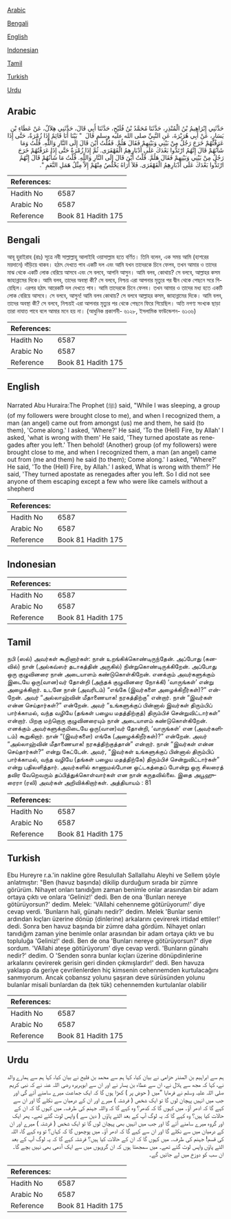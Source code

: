 [Arabic](#arabic)

[Bengali](#bengali)

[English](#english)

[Indonesian](#indonesian)

[Tamil](#tamil)

[Turkish](#turkish)

[Urdu](#urdu)

## Arabic


<div dir="rtl" lang="ar" style={{fontSize:'larger',backgroundColor:'#f8f9fa',padding:20}}>
حَدَّثَنِي إِبْرَاهِيمُ بْنُ الْمُنْذِرِ، حَدَّثَنَا مُحَمَّدُ بْنُ فُلَيْحٍ، حَدَّثَنَا أَبِي قَالَ، حَدَّثَنِي هِلاَلٌ، عَنْ عَطَاءِ بْنِ يَسَارٍ، عَنْ أَبِي هُرَيْرَةَ، عَنِ النَّبِيِّ صلى الله عليه وسلم قَالَ ‏ "‏ بَيْنَا أَنَا قَائِمٌ إِذَا زُمْرَةٌ، حَتَّى إِذَا عَرَفْتُهُمْ خَرَجَ رَجُلٌ مِنْ بَيْنِي وَبَيْنِهِمْ فَقَالَ هَلُمَّ‏.‏ فَقُلْتُ أَيْنَ قَالَ إِلَى النَّارِ وَاللَّهِ‏.‏ قُلْتُ وَمَا شَأْنُهُمْ قَالَ إِنَّهُمُ ارْتَدُّوا بَعْدَكَ عَلَى أَدْبَارِهِمُ الْقَهْقَرَى‏.‏ ثُمَّ إِذَا زُمْرَةٌ حَتَّى إِذَا عَرَفْتُهُمْ خَرَجَ رَجُلٌ مِنْ بَيْنِي وَبَيْنِهِمْ فَقَالَ هَلُمَّ‏.‏ قُلْتُ أَيْنَ قَالَ إِلَى النَّارِ وَاللَّهِ‏.‏ قُلْتُ مَا شَأْنُهُمْ قَالَ إِنَّهُمُ ارْتَدُّوا بَعْدَكَ عَلَى أَدْبَارِهِمُ الْقَهْقَرَى‏.‏ فَلاَ أُرَاهُ يَخْلُصُ مِنْهُمْ إِلاَّ مِثْلُ هَمَلِ النَّعَمِ ‏"‏‏.‏
</div>
<div style={{backgroundColor:'#f8f9fa',padding:20, marginBottom: 10}}><table> <thead> <tr> <th>References:</th> <th></th> </tr> </thead> <tbody><tr><td>Hadith No</td><td>6587</td></tr><tr><td>Arabic No</td><td>6587</td></tr><tr><td>Reference</td><td>Book 81 Hadith 175</td></tr></tbody></table></div>

## Bengali


<div dir="ltr" lang="bn" style={{fontSize:'larger',backgroundColor:'#f8f9fa',padding:20}}>
আবূ হুরাইরাহ (রাঃ) সূত্রে নবী সাল্লাল্লাহু আলাইহি ওয়াসাল্লাম হতে বর্ণিত। তিনি বলেন, এক সময় আমি (হাশরের ময়দানে) দাঁড়িয়ে থাকব। হঠাৎ দেখতে পাব একটি দল এবং আমি যখন তাদেরকে চিনে ফেলব, তখন আমার ও তাদের মাঝ থেকে একটি লোক বেরিয়ে আসবে এবং সে বলবে, আপনি আসুন। আমি বলব, কোথায়? সে বলবে, আল্লাহর কসম জাহান্নামের দিকে। আমি বলব, তাদের অবস্থা কী? সে বলবে, নিশ্চয় এরা আপনার মৃত্যুর পর দ্বীন থেকে পেছনে সরে গিয়েছিল। এরপর হঠাৎ আরেকটি দল দেখতে পাব। আমি তাদেরকে চিনে ফেলব। তখন আমার ও তাদের মধ্য হতে একটি লোক বেরিয়ে আসবে। সে বলবে, আসুন! আমি বলব কোথায়? সে বলবে আল্লাহর কসম, জাহান্নামের দিকে। আমি বলব, তাদের অবস্থা কী? সে বলবে, নিশ্চয়ই এরা আপনার মৃত্যুর পর থেকে পেছনে ফিরে গিয়েছিল। অতি নগণ্য সংখ্যক ছাড়া তারা নাযাত পাবে বলে আমার মনে হয় না। (আধুনিক প্রকাশনী- ৬১২৮, ইসলামিক ফাউন্ডেশন- ৬১৩৬)
</div>
<div style={{backgroundColor:'#f8f9fa',padding:20, marginBottom: 10}}><table> <thead> <tr> <th>References:</th> <th></th> </tr> </thead> <tbody><tr><td>Hadith No</td><td>6587</td></tr><tr><td>Arabic No</td><td>6587</td></tr><tr><td>Reference</td><td>Book 81 Hadith 175</td></tr></tbody></table></div>

## English


<div dir="ltr" lang="en" style={{fontSize:'larger',backgroundColor:'#f8f9fa',padding:20}}>
Narrated Abu Huraira:The Prophet (ﷺ) said, "While I was sleeping, a group (of my followers were brought close to me), and when I recognized them, a man (an angel) came out from amongst (us) me and them, he said (to them), 'Come along.' I asked, 'Where?' He said, 'To the (Hell) Fire, by Allah' I asked, 'what is wrong with them' He said, 'They turned apostate as renegades after you left.' Then behold! (Another) group (of my followers) were brought close to me, and when I recognized them, a man (an angel) came out from (me and them) he said (to them); Come along.' I asked, "Where?' He said, 'To the (Hell) Fire, by Allah.' I asked, What is wrong with them?' He said, 'They turned apostate as renegades after you left. So I did not see anyone of them escaping except a few who were like camels without a shepherd
</div>
<div style={{backgroundColor:'#f8f9fa',padding:20, marginBottom: 10}}><table> <thead> <tr> <th>References:</th> <th></th> </tr> </thead> <tbody><tr><td>Hadith No</td><td>6587</td></tr><tr><td>Arabic No</td><td>6587</td></tr><tr><td>Reference</td><td>Book 81 Hadith 175</td></tr></tbody></table></div>

## Indonesian


<div dir="ltr" lang="id" style={{fontSize:'larger',backgroundColor:'#f8f9fa',padding:20}}>

</div>
<div style={{backgroundColor:'#f8f9fa',padding:20, marginBottom: 10}}><table> <thead> <tr> <th>References:</th> <th></th> </tr> </thead> <tbody><tr><td>Hadith No</td><td>6587</td></tr><tr><td>Arabic No</td><td>6587</td></tr><tr><td>Reference</td><td>Book 81 Hadith 175</td></tr></tbody></table></div>

## Tamil


<div dir="ltr" lang="ta" style={{fontSize:'larger',backgroundColor:'#f8f9fa',padding:20}}>
நபி (ஸல்) அவர்கள் கூறினார்கள்: நான் உறங்கிக்கொண்டிருந்தேன். அப்போது (கனவில்) நான் (அல்கவ்ஸர் தடாகத்தின் அருகில்) நின்றுகொண்டிருக்கிறேன். அப்போது ஒரு குழுவினரை நான் அடையாளம் கண்டுகொள்கிறேன். எனக்கும் அவர்களுக்கும் இடையே ஒரு(வான)வர் தோன்றி (அந்தக் குழுவினரை நோக்கி) ‘வாருங்கள்’ என்று அழைக்கிறார். உடனே நான் (அவரிடம்) “எங்கே (இவர்களை அழைக்கிறீர்கள்)?” என்றேன். அவர் “அல்லாஹ்வின் மீதாணையாக! நரகத்திற்கு” என்றார். நான் “இவர்கள் என்ன செய்தார்கள்?” என்றேன். அவர் “உங்களுக்குப் பின்னால் இவர்கள் திரும்பிப் பார்க்காமல், வந்த வழியே (தங்கள் பழைய மதத்திற்குத்) திரும்பிச் சென்றுவிட்டார்கள்” என்றார். பிறகு மற்றொரு குழுவினரையும் நான் அடையாளம் கண்டுகொள்கிறேன். எனக்கும் அவர்களுக்குமிடையே ஒரு(வான)வர் தோன்றி, ‘வாருங்கள்’ என (அவர்களிடம்) கூறுகிறார். நான் “(இவர்களை) எங்கே (அழைக்கிறீர்கள்)?” என்றேன். அவர் “அல்லாஹ்வின் மீதாணையாக! நரகத்திற்குத்தான்” என்றார். நான் “இவர்கள் என்ன செய்தார்கள்?” என்று கேட்டேன். அவர், “இவர்கள் உங்களுக்குப் பின்னால் திரும்பிப் பார்க்காமல், வந்த வழியே (தங்கள் பழைய மதத்திற்கே) திரும்பிச் சென்றுவிட்டார்கள்” என்று பதிலளித்தார். அவர்களில் காணாமல்போன ஒட்டகத்தைப் போன்று ஒரு சிலரைத் தவிர வேறெவரும் தப்பித்துக்கொள்வார்கள் என நான் கருதவில்லை. இதை அபூஹுரைரா (ரலி) அவர்கள் அறிவிக்கிறார்கள். அத்தியாயம் : 81
</div>
<div style={{backgroundColor:'#f8f9fa',padding:20, marginBottom: 10}}><table> <thead> <tr> <th>References:</th> <th></th> </tr> </thead> <tbody><tr><td>Hadith No</td><td>6587</td></tr><tr><td>Arabic No</td><td>6587</td></tr><tr><td>Reference</td><td>Book 81 Hadith 175</td></tr></tbody></table></div>

## Turkish


<div dir="ltr" lang="tr" style={{fontSize:'larger',backgroundColor:'#f8f9fa',padding:20}}>
Ebu Hureyre r.a.'in nakline göre Resulullah Sallallahu Aleyhi ve Sellem şöyle anlatmıştır: "Ben (havuz başında) dikilip durduğum sırada bir zümre görürüm. Nihayet onları tanıdığım zaman benimle onlar arasından bir adam ortaya çıktı ve onlara 'Geliniz!' dedi. Ben de ona 'Bunları nereye götürüyorsun?' dedim. Melek: 'VAllahi cehenneme götürüyorum!' diye cevap verdi. 'Bunların hali, günahı nedir?' dedim. Melek 'Bunlar senin ardından kıçları üzerine dönüp (dinlerine) arkalarını çevirerek irtidad ettiler!' dedi. Sonra ben havuz başında bir zümre daha gördüm. Nihayet onları tanıdığım zaman yine benimle onlar arasından bir adam ortaya çıktı ve bu topluluğa 'Geliniz!' dedi. Ben de ona 'Bunları nereye götürüyorsun?' diye sordum. 'VAllahi ateşe götürüyorum' diye cevap verdi. 'Bunların günahı nedir?' dedim. O 'Senden sonra bunlar kıçları üzerine dönüpdinlerine arkalarını çevirerek gerisin geri dinden çıkmışlardır!' dedi. Ben havuza yaklaşıp da geriye çevrilenlerden hiç kimsenin cehennemden kurtulacağını sanmıyorum. Ancak çobansız yolunu şaşıran deve sürüsünden yolunu bulanlar misali bunlardan da (tek tük) cehennemden kurtulanlar olabilir
</div>
<div style={{backgroundColor:'#f8f9fa',padding:20, marginBottom: 10}}><table> <thead> <tr> <th>References:</th> <th></th> </tr> </thead> <tbody><tr><td>Hadith No</td><td>6587</td></tr><tr><td>Arabic No</td><td>6587</td></tr><tr><td>Reference</td><td>Book 81 Hadith 175</td></tr></tbody></table></div>

## Urdu


<div dir="rtl" lang="ur" style={{fontSize:'larger',backgroundColor:'#f8f9fa',padding:20}}>
ہم سے ابراہیم بن المنذر حزامی نے بیان کیا، کہا ہم سے محمد بن فلیح نے بیان کیا، کہا ہم سے ہمارے والد نے، کہا کہ مجھ سے ہلال نے، ان سے عطاء بن یسار نے اور ان سے ابوہریرہ رضی اللہ عنہ نے کہ نبی کریم صلی اللہ علیہ وسلم نے فرمایا ”میں ( حوض پر ) کھڑا ہوں گا کہ ایک جماعت میرے سامنے آئے گی اور جب میں انہیں پہچان لوں گا تو ایک شخص ( فرشتہ ) میرے اور ان کے درمیان سے نکلے گا اور ان سے کہے گا کہ ادھر آؤ۔ میں کہوں گا کہ کدھر؟ وہ کہے گا کہ واللہ جہنم کی طرف۔ میں کہوں گا کہ ان کے حالات کیا ہیں؟ وہ کہے گا کہ یہ لوگ آپ کے بعد الٹے پاؤں ( دین سے ) واپس لوٹ گئے تھے۔ پھر ایک اور گروہ میرے سامنے آئے گا اور جب میں انہیں بھی پہچان لوں گا تو ایک شخص ( فرشتہ ) میرے اور ان کے درمیان میں سے نکلے گا اور ان سے کہے گا کہ ادھر آؤ۔ میں پوچھوں گا کہ کہاں؟ تو وہ کہے گا، اللہ کی قسم! جہنم کی طرف۔ میں کہوں گا کہ ان کے حالات کیا ہیں؟ فرشتہ کہے گا کہ یہ لوگ آپ کے بعد الٹے پاؤں واپس لوٹ گئے تھے۔ میں سمجھتا ہوں کہ ان گروہوں میں سے ایک آدمی بھی نہیں بچے گا۔ ان سب کو دوزخ میں لے جائیں گے۔
</div>
<div style={{backgroundColor:'#f8f9fa',padding:20, marginBottom: 10}}><table> <thead> <tr> <th>References:</th> <th></th> </tr> </thead> <tbody><tr><td>Hadith No</td><td>6587</td></tr><tr><td>Arabic No</td><td>6587</td></tr><tr><td>Reference</td><td>Book 81 Hadith 175</td></tr></tbody></table></div>